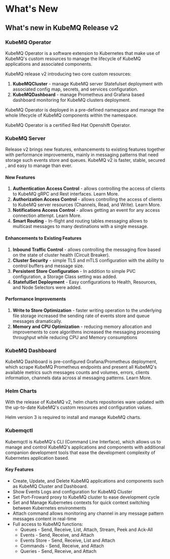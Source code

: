 # What's New

## What's new in KubeMQ Release v2

### KubeMQ Operator
KubeMQ Operator is a software extension to Kubernetes that make use of KubeMQ's custom resources to manage the lifecycle of KubeMQ applications and associated components.

KubeMQ release v2 introducing two core custom resources:

1. **KubeMQCluster** - manage KubeMQ server Statefulset deployment with associated config map, secrets, and services configuration.
2. **KubeMQDashboard** - manage Prometheus and Grafana based dashboard monitoring for KubeMQ clusters deployment.

KubeMQ Operator is deployed in a pre-defined namespace and manage the whole lifecycle of KubeMQ components within the namespace.

KubeMQ Operator is a certified Red Hat Openshift Operator.

### KubeMQ Server
Release v2 brings new features, enhancements to existing features together with performance improvements, mainly in messaging patterns that need storage such events store and queues. KubeMQ v2 is faster, stable, secured , and easy to manage than ever.

#### New Features

1. **Authentication Access Control** - allows controlling the access of clients to KubeMQ gRPC and Rest interfaces. Learn More.
2. **Authorization Access Control** - allows controlling the access of clients to KubeMQ server resources (Channels, Read, and Write). Learn More.
3. **Notifications Access Control** - allows getting an event for any access connection attempt. Learn More.
3. **Smart Routing** - In-flight and routing tables messaging allows to multicast messages to many destinations with a single message.

#### Enhancements to Existing Features

1. **Inbound Traffic Control** - allows controlling the messaging flow based on the state of cluster health (Circuit Breaker).
2. **Cluster Security** - simple TLS and mTLS configuration with the ability to control buffers and message size.
3. **Persistent Store Configuration** - In addition to simple PVC configuration, a Storage Class setting was added.
4. **StatefulSet Deployment** - Easy configurations to Health, Resources, and Node Selectors were added.

#### Performance Improvements
1. **Write to Store Optimization** - faster writing operation to the underlying file storage increased the sending rate of events store and queue messages dramatically.
2. **Memory and CPU Optimization** - reducing memory allocation and improvements to core algorithms increased the messaging processing throughput while reducing CPU and Memory consumptions

### KubeMQ Dashboard
KubeMQ Dashboard is pre-configured Grafana/Prometheus deployment, which scrape KubeMQ Prometheus endpoints and present all KubeMQ's available metrics such messages counts and volumes, errors, clients information, channels data across al messaging patterns.
Learn More.

### Helm Charts
With the release of KubeMQ v2, helm charts repositories ware updated with the up-to-date KubeMQ's custom resources and configuration values.

Helm version 3 is required to install and manage KubeMQ charts.

### Kubemqctl
Kubemqctl is KubeMQ's CLI (Command Line Interface), which allows us to manage and control KubeMQ's applications and components with additional companion development tools that ease the development complexity of Kubernetes application based.

#### Key Features

- Create, Update, and Delete KubeMQ applications and components such as KubeMQ Cluster and Dashboard.
- Show Events Logs and configuration for KubeMQ Cluster
- Set Port-Froward proxy to KubeMQ cluster to ease development cycle
- Set and Manage Kubernetes contexts for quick context switching between Kubernetes environments
- Attach command allows monitoring any channel in any message pattern messages content  in real-time
- Full access to KubeMQ functions:
    - Queues - Send, Receive, List, Attach, Stream, Peek and Ack-All
    - Events - Send, Receive, and Attach
    - Events Store - Send, Receive, List and Attach
    - Commands - Send, Receive, and Attach
    - Queries - Send, Receive, and Attach

